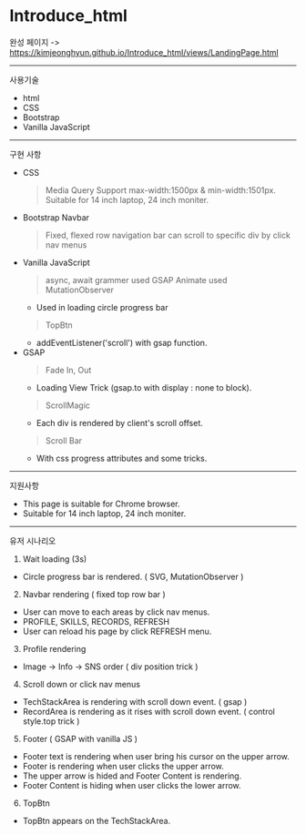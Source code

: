 # Introduce_html

완성 페이지
 -> https://kimjeonghyun.github.io/Introduce_html/views/LandingPage.html

---

사용기술
  * html
  * CSS
  * Bootstrap
  * Vanilla JavaScript

---

구현 사항
  * CSS
    > Media Query
    > Support max-width:1500px & min-width:1501px.
    > Suitable for 14 inch laptop, 24 inch moniter.
  * Bootstrap Navbar
    > Fixed, flexed row navigation bar
    > can scroll to specific div by click nav menus
  * Vanilla JavaScript
    > async, await grammer used
    > GSAP Animate used
    > MutationObserver
     * Used in loading circle progress bar
    > TopBtn
     * addEventListener('scroll') with gsap function.
  * GSAP
    > Fade In, Out
     * Loading View Trick (gsap.to with display : none to block).
    > ScrollMagic
     * Each div is rendered by client's scroll offset.
    > Scroll Bar
     * With css progress attributes and some tricks.
---

지원사항
 * This page is suitable for Chrome browser.
 * Suitable for 14 inch laptop, 24 inch moniter.

---

유저 시나리오

1. Wait loading (3s)
 * Circle progress bar is rendered. ( SVG, MutationObserver )
2. Navbar rendering ( fixed top row bar )
 * User can move to each areas by click nav menus.
 * PROFILE, SKILLS, RECORDS, REFRESH
 * User can reload his page by click REFRESH menu.
3. Profile rendering
 * Image -> Info -> SNS order ( div position trick )
4. Scroll down or click nav menus
 * TechStackArea is rendering with scroll down event. ( gsap )
 * RecordArea is rendering as it rises with scroll down event. ( control style.top trick )
5. Footer ( GSAP with vanilla JS )
 * Footer text is rendering when user bring his cursor on the upper arrow.
 * Footer is rendering when user clicks the upper arrow.
 * The upper arrow is hided and Footer Content is rendering.
 * Footer Content is hiding when user clicks the lower arrow.
6. TopBtn
 * TopBtn appears on the TechStackArea.

